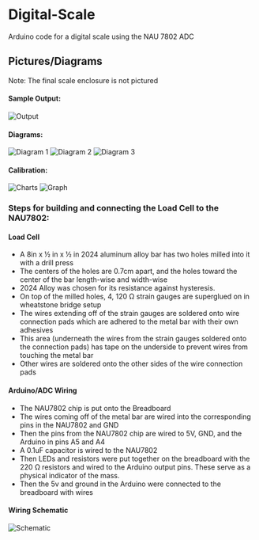# Digital-Scale
Arduino code for a digital scale using the NAU 7802 ADC

## Pictures/Diagrams
Note: The final scale enclosure is not pictured
#### Sample Output:
![Output](Photos/output.png)
#### Diagrams:
![Diagram 1](Photos/Detector-1.jpg)
![Diagram 2](Photos/Detector-2.jpg)
![Diagram 3](Photos/Detector-3.jpg)

#### Calibration:
![Charts](Photos/CalibrationCharts.png)
![Graph](Photos/CalibrationGraph.png)

### Steps for building and connecting the Load Cell to the NAU7802:
#### Load Cell
- A 8in x ½ in x ½ in 2024 aluminum alloy bar has two holes milled into it with  a drill press
- The centers of the holes are 0.7cm apart, and the holes toward the center of the bar length-wise and width-wise
- 2024 Alloy was chosen for its resistance against hysteresis.
- On top of the milled holes, 4, 120 Ω strain gauges are superglued on in wheatstone bridge setup
- The wires extending off of the strain gauges are soldered onto wire connection pads which are adhered to the metal bar with their own adhesives
- This area (underneath the wires from the strain gauges soldered onto the connection pads) has tape on the underside to prevent wires from touching the metal bar
- Other wires are soldered onto the other sides of the wire connection pads
#### Arduino/ADC Wiring
- The NAU7802 chip is put onto the Breadboard
- The wires coming off of the metal bar are wired into the corresponding pins in the NAU7802 and GND
- Then the pins from the NAU7802 chip are wired to 5V, GND, and the Arduino in pins A5 and A4
- A 0.1uF capacitor is wired to the NAU7802
- Then LEDs and resistors were put together on the breadboard with the 220 Ω resistors and wired to the Arduino output pins. These serve as a physical indicator of the mass.
- Then the 5v and ground in the Arduino were connected to the breadboard with wires

#### Wiring Schematic
![Schematic](Photos/Schematic.png)
